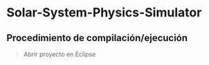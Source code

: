 # Solar-System-Physics-Simulator
## Procedimiento de compilación/ejecución
> Abrir proyecto en Eclipse
